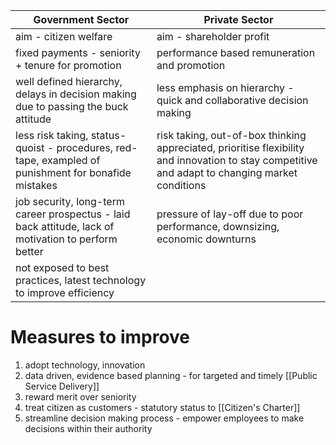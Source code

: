 |Government Sector|Private Sector|
|---|---|
|aim - citizen welfare|aim - shareholder profit|
|fixed payments - seniority + tenure for promotion|performance based remuneration and promotion|
|well defined hierarchy, delays in decision making due to passing the buck attitude|less emphasis on hierarchy - quick and collaborative decision making|
|less risk taking, status-quoist - procedures, red-tape, exampled of punishment for bonafide mistakes|risk taking, out-of-box thinking appreciated, prioritise flexibility and innovation to stay competitive and adapt to changing market conditions|
|job security, long-term career prospectus - laid back attitude, lack of motivation to perform better|pressure of lay-off due to poor performance, downsizing, economic downturns|
|not exposed to best practices, latest technology to improve efficiency|   |
# Measures to improve
1. adopt technology, innovation
2. data driven, evidence based planning - for targeted and timely [[Public Service Delivery]]
3. reward merit over seniority
4. treat citizen as customers - statutory status to [[Citizen's Charter]]
6. streamline decision making process - empower employees to make decisions within their authority